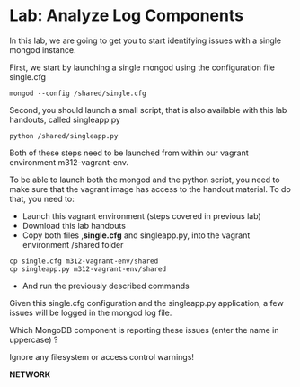 # Lab: Analyze Log Components

In this lab, we are going to get you to start identifying issues with a single mongod instance.

First, we start by launching a single mongod using the configuration file single.cfg

```
mongod --config /shared/single.cfg
```

Second, you should launch a small script, that is also available with this lab handouts, called singleapp.py

```
python /shared/singleapp.py
```

Both of these steps need to be launched from within our vagrant environment m312-vagrant-env.

To be able to launch both the mongod and the python script, you need to make sure that the vagrant image has access to the handout material. To do that, you need to:

- Launch this vagrant environment (steps covered in previous lab)
- Download this lab handouts
- Copy both files ,**single.cfg** and singleapp.py, into the vagrant environment /shared folder

```
cp single.cfg m312-vagrant-env/shared
cp singleapp.py m312-vagrant-env/shared
```

- And run the previously described commands

Given this single.cfg configuration and the singleapp.py application, a few issues will be logged in the mongod log file.

Which MongoDB component is reporting these issues (enter the name in uppercase) ?

Ignore any filesystem or access control warnings!

**NETWORK**